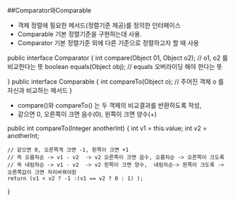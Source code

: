 ##Comparator와Comparable

- 객체 정렬에 필요한 메서드(정렬기준 제공)를 정의한 인터페이스
- Comparable 기본 정렬기준을 구현하는데 사용.
- Comparator 기본 정렬기준 외에 다른 기준으로 정렬하고자 할 때 사용

public interface Comparator {
int compare(Object 01, Object o2);   // o1, o2 를 비교한다는 뜻
boolean equals(Object obj); // equals 오버라이딩 해야 한다는 뜻

}
public interface Comparable {
int compareTo(Object o); // 주어진 객체 o 를 자신과 비교하는 메서드
}

- compare()와 compareTo() 는 두 객체의 비교결과를 반환하도록 작성,
- 같으면 0, 오른쪽이 크면 음수(0), 왼쪽이 크면 양수(+)

public int compareTo(Integer anotherInt) {
    int v1 = this.value;
    int v2 = anotherInt;

    // 같으면 0, 오른쪽게 크면 -1, 왼쪽이 크면 +1
    // 즉 오름차순 -> v1 - v2  -> v2 오른쪽이 크면 음수, 오름차순 -> 오른쪽이 크도록   
    // 즉 내림차순 -> v1 - v2  -> v2 왼쪽이 크면 양수,  내림차순-> 왼쪽이 크도록 -> 오른쪽값이 크면 자리바꿔야함
    return (v1 < v2 ? -1 :(v1 == v2 ? 0 : 1) ); 
}